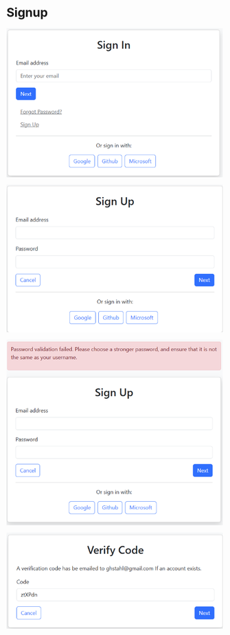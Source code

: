 # Signup

![signin](signin-page.png)

![signup](signup-page.png)

![signup-bad-password](signup-bad-password-page.png)

![verify-code](verify-code-page.png)
